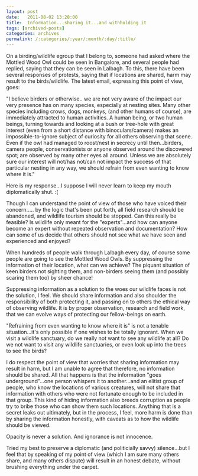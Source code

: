 ```yaml
---
layout: post
date:	2011-08-02 13:28:00
title:  Information...sharing it...and withholding it
tags: [archived-posts]
categories: archives
permalink: /:categories/:year/:month/:day/:title/
---
```

On a birding/wildlife egroup that I belong to, someone had asked where the Mottled Wood Owl could be seen in Bangalore, and several people had replied, saying that they can be seen in Lalbagh. To this, there have been several responses of protests, saying that if locations are shared, harm may result to the birds/wildlife. The latest email, expressing this point of view, goes:

"I believe birders or otherwise.. we are not very aware of the impact our very presence has on many species, especially at nesting sites. Many other species including crows, dogs, monkeys, (and other humans of course), are immediately attracted to human activities. A human being, or two human beings, turning towards and looking at a bush or tree-hole with great interest (even from a short distance with binoculars/camera) makes an impossible-to-ignore subject of curiosity for all others observing that scene. Even if the owl had managed to roost/nest in secrecy until then...birders, camera people, conservationists or anyone observed around the discovered spot; are observed by many other eyes all around. Unless we are absolutely sure our interest will not/has not/can not impact the success of that particular nesting in any way, we should refrain from even wanting to know where it is."

Here is my response...I suppose I will never learn to keep my mouth diplomatically shut. :(


Though I can understand the  point of view of those  who have voiced their concern..... by the  logic that's been put forth, all field research should be abandoned, and  wildlife tourism should be stopped. Can this really be feasible? Is wildlife only meant for the "experts"...and how can anyone become an expert without repeated observation and documentation? How can some of us decide that others should not see what we have seen and experienced and enjoyed?

When hundreds of people walk through Lalbagh every day, of course some people are going to see the Mottled Wood Owls. By suppressing the information of their location, what can we achieve? The piquant situation of keen birders not sighting them, and non-birders seeing them (and possibly scaring them too) by sheer chance!

Suppressing information as a solution to the woes our wildlife faces is not the solution, I feel. We should share information and also shoulder the responsibility of both protecting it, and passing on to others the ethical way of observing wildlife. It is by proper observation, research and field work, that we can evolve ways of protecting our fellow-beings on earth.

"Refraining from even wanting to know where it is" is not a tenable situation...it's only possible if one wishes to be totally ignorant. When we  visit a wildlife sanctuary, do we really not want to see any wildlife at all? Do we  not want to visit any wildlife sanctuaries, or even look up into the trees to see the birds?

I do respect the point of view that worries that sharing information may result in harm, but I am unable to agree that therefore, no information should be shared. All that happens is that the information "goes underground"...one person whispers it to another...and an elitist group of people, who know the locations of various creatures, will not share that information with others who were not fortunate enough to be included in that group. This kind of hiding information also breeds corruption as people try to bribe those who can show them such locations. Anything that is a secret leaks out ultimately, but in the process, I feel, more harm is done than by sharing the information honestly, with caveats as to how the wildlife should be viewed.

Opacity is never a solution. And ignorance is not innocence.

Tried my best to preserve a diplomatic (and politicially savvy) silence...but I feel that by speaking  of my point of view (which I am sure many others share, and many others dispute) will result in an honest debate, without brushing everything under the carpet.
